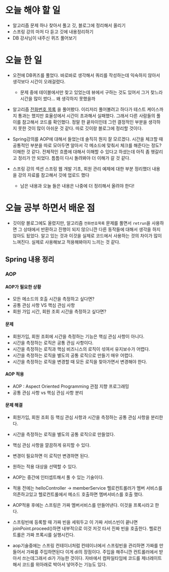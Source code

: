 # 오늘 해야 할 일
* 알고리즘 문제 하나 찾아서 풀고 깃, 블로그에 정리해서 올리기
* 스프링 강의 마저 다 듣고 깃에 내용정리하기
* DB 강사님이 내주신 퀴즈 풀어보기

# 오늘 한 일
* 오전에 DB퀴즈를 풀었다. 바로바로 생각해서 쿼리를 작성하는데 익숙하지 않아서 생각보다 시간이 오래걸렸다.
   * 문제 중에 테이블에서만 찾고 있었는데 뷰에서 구하는 것도 있어서 그거 찾느라 시간을 많이 썼다... 왜 생각하지 못했을까
   
* 알고리즘 [전화번호 목록](https://programmers.co.kr/learn/courses/30/lessons/42577) 을 풀어봤다.
이리저리 풀어볼려고 하다가 테스트 케이스까지 통과는 했지만 효율성에서 시간이 초과해서 실패했다.
그래서 다른 사람들의 풀이를 참고해서 코드를 확인했다. 정말 한 끝차이인데 그런 결정적인 부분을 생각하지 못한 것이
많이 아쉬운 것 같다. 따로 깃이랑 블로그에 정리할 것이다. 

* Spring강의를 AOP에 대해서 들었는데 솔직히 뭔지 잘 모르겠다. 시간을 체크할 때 공통적인 부분을 따로
모아두면 알아서 각 메소드에 맞춰서 체크를 해준다는 정도? 이해한 것 같다. 전체적인 흐름에 대해서 이해할 수 있다고
하셨는데 아직 좀 헷갈리고 정리가 안 되었다. 틈틈이 다시 돌려봐야 더 이해가 갈 것 같다.

* 스프링 강의 섹션 스프링 웹 개발 기초, 회원 관리 예제에 대한 부분 정리했더 내용을 강의 자료를 참고해서
깃에 업로드 했다
  * 남은 내용과 오늘 들은 내용은 나중에 더 정리해서 올려야 한다!

# 오늘 공부 하면서 배운 점
* 깃이랑 블로그에도 올렸지만, 알고리즘 `전화번호목록` 문제를 풀면서 `retrun`을 사용하면 그 상태에서 반환하고
진행이 되지 않으니깐 다른 동작들에 대해서 생각을 하지 않아도 됬었다. 알고 있는 것과 이것을 실제로
코드에서 사용하는 것의 차이가 많이 느껴진다. 실제로 사용해보고 적용해봐야지 느끼는 것 같다.

## Spring 내용 정리
### AOP
#### AOP가 필요한 상황
* 모든 메소드의 호출 시간을 측정하고 싶다면?
* 공통 관심 사항 VS 핵심 관심 사항
* 회원 가입 시간, 회원 조회 시간을 측정하고 싶다면?

#### 문제
* 회원가입, 회원 조회에 시간을 측정하는 기능은 핵심 관심 사항이 아니다.
* 시간을 측정하는 로직은 공통 관심 사항이다.
* 시간을 측정하는 로직과 핵심 비즈니스의 로직이 섞여서 유지보수가 어렵다.
* 시간을 측정하는 로직을 별도의 공통 로직으로 만들기 매우 어렵다.
* 시간을 측정하는 로직을 변경할 때 모든 로직을 찾아가면서 변경해야 한다.

#### AOP 적용
*  AOP : Aspect Oriented Programming 관점 지향 프로그래밍
* 공통 관심 사항 vs 핵심 관심 사항 분리

#### 문제 해결
* 회원가입, 회원 조회 등 핵심 관심 사항과 시간을 측정하는 공통 관심 사항을 분리한다.
* 시간을 측정하는 로직을 별도의 공통 로직으로 만들었다.
* 핵심 관심 사항을 깔끔하게 유지할 수 있다.
* 변경이 필요하면 이 로직만 변경하면 된다.
* 원하는 적용 대상을 선택할 수 있다.


* AOP는 중간에 인터셉트해서 풀 수 있는 기술이다.
* 적용 전에는 helloController -> memberService 헬로컨트롤러가 멤버 서비스를 의존하고있고
헬로컨트롤에서 메소드 호출하면 멤버서비스를 호출 했다.

* AOP적용 후에는 스프링은 가짜 멤버서비스를 만들어낸다. 이것을 프록시라고  한다.
* 스프링빈에 등록할 때 가짜 빈을 세워두고 이 가짜 서비스빈이 끝나면 joinPoint.proceed()하면
내부적으로 이것 저것 타서 진짜 빈을 호출한다. 헬로컨트롤은 가짜 프록시를 실행시킨다.

* aop기술중에는 스프링 컨테이너처럼 컨테이너에서 스프링빈을 관리하면 가짜를 만들어서 가짜를 주입하면된다 이게 di의 장점이다. 
주입을 해주니깐 컨트롤러에서 받아서 쓰는데그래서 di가 가능한 것이다.  자바에서 컴파일타임에 코드를 제너레이트해서 코드를 위아래로 박아서 넣어주는 기능도 있다.